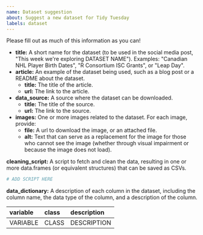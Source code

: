 ```yaml
---
name: Dataset suggestion
about: Suggest a new dataset for Tidy Tuesday
labels: dataset
---
```


Please fill out as much of this information as you can! 

- **title:** A short name for the dataset (to be used in the social media post, "This week we're exploring DATASET NAME"). Examples: "Canadian NHL Player Birth Dates", "R Consortium ISC Grants", or "Leap Day".
- **article:** An example of the dataset being used, such as a blog post or a README about the dataset.
  - **title:** The title of the article.
  - **url:** The link to the article.
- **data_source:** A source where the dataset can be downloaded.
  - **title:** The title of the source.
  - **url:** The link to the source.
- **images:** One or more images related to the dataset. For each image, provide:
  - **file:** A url to download the image, or an attached file.
  - **alt:** Text that can serve as a replacement for the image for those who cannot see the image (whether through visual impairment or because the image does not load).


**cleaning_script:** A script to fetch and clean the data, resulting in one or more data.frames (or equivalent structures) that can be saved as CSVs.

```r
# ADD SCRIPT HERE
```

**data_dictionary:** A description of each column in the dataset, including the column name, the data type of the column, and a description of the column.

|variable            |class     |description         |
|:-------------------|:---------|:-------------------|
|VARIABLE            |CLASS     |DESCRIPTION         |
